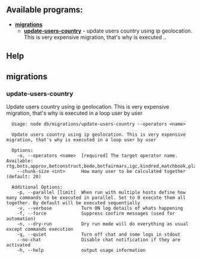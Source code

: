 ## Available programs:

* **[migrations](#migrations)**
    * **[update-users-country](#migrations-update-users-country)** - update users country using ip geolocation. This is very expensive migration, that&#x27;s why is executed ..

## Help
## <a name="migrations"></a>migrations
### <a name="migrations-update-users-country"></a>update-users-country
Update users country using ip geolocation. This is very expensive migration, that&#x27;s why is executed in a loop user by user
```
  Usage: node db/migrations/update-users-country --operators <name> 

  Update users country using ip geolocation. This is very expensive migration, that's why is executed in a loop user by user

  Options:
    -o, --operators <name>  [required] The target operator name. Available: rtg,bots,approv,betconstruct,bede,betfairmars,igc,kindred,matchbook,plaingaming,paddymars,rank,techsson,ugseu,videoslots,leovegas,mrgreen,sunbingo,pomadorro,pinnacle,marketing15,coingaming,soft2bet,williamhill,gvc,pop,gamesys,nektan,138global,pokerstars,aggfun,ugs2,ugs4,ugs3,ugs1
    --chunk-size <int>      How many user to be calculated together (default: 20)

  Additional Options:
    -p, --parallel [limit]  When run with multiple hosts define how many commands to be executed in parallel. Set to 0 execute them all together. By default will be executed sequentially
    -v, --verbose           Turn ON log details of whats happening
    -f, --force             Suppress confirm messages (used for automation)
    -n, --dry-run           Dry run mode will do everything as usual except commands execution
    -q, --quiet             Turn off chat and some logs in stdout
    --no-chat               Disable chat notification if they are activated
    -h, --help              output usage information
```
